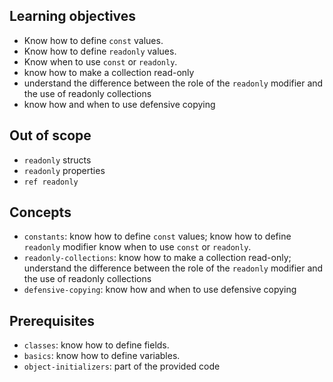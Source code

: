 ## Learning objectives

- Know how to define `const` values.
- Know how to define `readonly` values.
- Know when to use `const` or `readonly`.
- know how to make a collection read-only
- understand the difference between the role of the `readonly` modifier and the use of readonly collections
- know how and when to use defensive copying

## Out of scope

- `readonly` structs
- `readonly` properties
- `ref readonly`

## Concepts

- `constants`: know how to define `const` values; know how to define `readonly` modifier know when to use `const` or `readonly`.
- `readonly-collections`: know how to make a collection read-only; understand the difference between the role of the `readonly` modifier and the use of readonly collections
- `defensive-copying`: know how and when to use defensive copying

## Prerequisites

- `classes`: know how to define fields.
- `basics`: know how to define variables.
- `object-initializers`: part of the provided code
